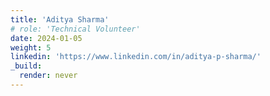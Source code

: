 ```yaml
---
title: 'Aditya Sharma'
# role: 'Technical Volunteer'
date: 2024-01-05
weight: 5
linkedin: 'https://www.linkedin.com/in/aditya-p-sharma/'
_build:
  render: never
---
```


